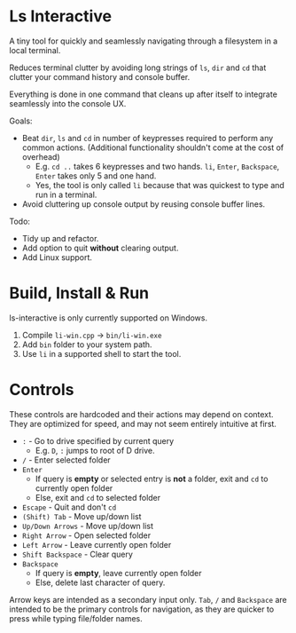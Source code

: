 # Ls Interactive

A tiny tool for quickly and seamlessly navigating through a filesystem in a local terminal.

Reduces terminal clutter by avoiding long strings of `ls`, `dir` and `cd` that clutter your command history and console buffer.

Everything is done in one command that cleans up after itself to integrate seamlessly into the console UX.

Goals:
- Beat `dir`, `ls` and `cd` in number of keypresses required to perform any common actions. (Additional functionality shouldn't come at the cost of overhead)
    - E.g. `cd ..` takes 6 keypresses and two hands. `li`, `Enter`, `Backspace`, `Enter` takes only 5 and one hand.
    - Yes, the tool is only called `li` because that was quickest to type and run in a terminal.
- Avoid cluttering up console output by reusing console buffer lines.

Todo:
- Tidy up and refactor.
- Add option to quit **without** clearing output.
- Add Linux support.

# Build, Install & Run

ls-interactive is only currently supported on Windows.

1) Compile `li-win.cpp` -> `bin/li-win.exe`
2) Add `bin` folder to your system path.
3) Use `li` in a supported shell to start the tool.

# Controls

These controls are hardcoded and their actions may depend on context. They are optimized for speed, and may not seem entirely intuitive at first.

- `:` - Go to drive specified by current query
    - E.g. `D`, `:` jumps to root of D drive.
- `/` - Enter selected folder
- `Enter`
    - If query is **empty** or selected entry is **not** a folder, exit and `cd` to currently open folder
    - Else, exit and `cd` to selected folder
- `Escape` - Quit and don't `cd`
- `(Shift) Tab` - Move up/down list
- `Up/Down Arrows` - Move up/down list
- `Right Arrow` - Open selected folder
- `Left Arrow` - Leave currently open folder
- `Shift Backspace` - Clear query
- `Backspace`
    - If query is **empty**, leave currently open folder
    - Else, delete last character of query.

Arrow keys are intended as a secondary input only. `Tab`, `/` and `Backspace` are intended to be the primary controls for navigation, as they are quicker to press while typing file/folder names.
